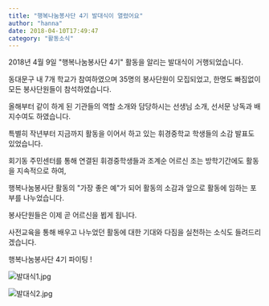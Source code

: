 ```yaml
---
title: "행복나눔봉사단 4기 발대식이 열렸어요"
author: "hanna"
date: 2018-04-10T17:49:47
category: "활동소식"
---
```


2018년 4월 9일 "행복나눔봉사단 4기" 활동을 알리는 발대식이 거행되었습니다.

동대문구 내 7개 학교가 참여하였으며 35명의 봉사단원이 모집되었고, 한명도 빠짐없이 모든 봉사단원들이 참석하였습니다.

올해부터 같이 하게 된 기관들의 역할 소개와 담당하시는 선생님 소개, 선서문 낭독과 배지수여도 하였습니다.

특별히 작년부터 지금까지 활동을 이어서 하고 있는 휘경중학교 학생들의 소감 발표도 있었습니다.

회기동 주민센터를 통해 연결된 휘경중학생들과 조계순 어르신 조는 방학기간에도 활동을 지속적으로 하여,

행복나눔봉사단 활동의 "가장 좋은 예"가 되어 활동의 소감과 앞으로 활동에 임하는 포부를 나누었습니다.

봉사단원들은 이제 곧 어르신을 뵙게 됩니다.

사전교육을 통해 배우고 나누었던 활동에 대한 기대와 다짐을 실천하는 소식도 들려드리겠습니다.

행복나눔봉사단 4기 파이팅 !

![발대식1.jpg](/files/attach/images/2318/155/034/01ee2bbac4962e8099a8fba0768a3154.jpg)

![발대식2.jpg](/files/attach/images/2318/155/034/49614cad195568a6566eb9cc8d382587.jpg)
